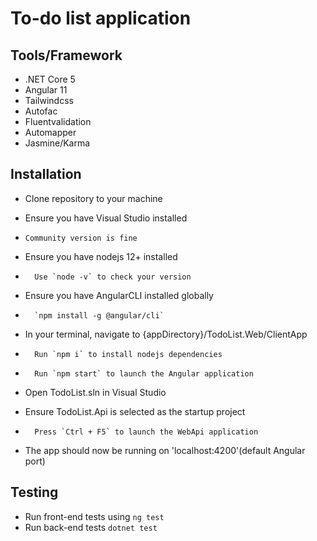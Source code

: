# To-do list application

## Tools/Framework

- .NET Core 5
- Angular 11
- Tailwindcss
- Autofac
- Fluentvalidation
- Automapper
- Jasmine/Karma

## Installation

-	Clone repository to your machine

-	Ensure you have Visual Studio installed

-	  Community version is fine

-	Ensure you have nodejs 12+ installed

-	    Use `node -v` to check your version

-	Ensure you have AngularCLI installed globally

-	    `npm install -g @angular/cli`

-	In your terminal, navigate to {appDirectory}/TodoList.Web/ClientApp

-	    Run `npm i` to install nodejs dependencies

-	    Run `npm start` to launch the Angular application

-	Open TodoList.sln in Visual Studio

-	Ensure TodoList.Api is selected as the startup project

-	    Press `Ctrl + F5` to launch the WebApi application

-	The app should now be running on 'localhost:4200'(default Angular port)

## Testing

- Run front-end tests using `ng test`
- Run back-end tests `dotnet test`


